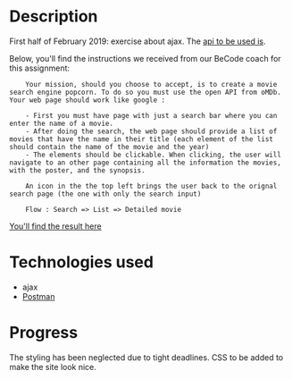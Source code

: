 # Description

First half of February 2019: exercise about ajax. The [api to be used is](http://www.omdbapi.com/). 

Below, you'll find the instructions we received from our BeCode coach for this assignment:

        Your mission, should you choose to accept, is to create a movie search engine popcorn. To do so you must use the open API from oMDb. Your web page should work like google :

        - First you must have page with just a search bar where you can enter the name of a movie.
        - After doing the search, the web page should provide a list of movies that have the name in their title (each element of the list should contain the name of the movie and the year)
        - The elements should be clickable. When clicking, the user will navigate to an other page containing all the information the movies, with the poster, and the synopsis.

        An icon in the the top left brings the user back to the orignal search page (the one with only the search input)

        Flow : Search => List => Detailed movie


[You'll find the result here](https://sonia012.github.io/ajax-omdb-movie-api/)

# Technologies used

- ajax
- [Postman](https://www.getpostman.com/)


# Progress

The styling has been neglected due to tight deadlines. CSS to be added to make the site look nice.
